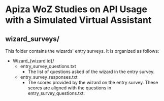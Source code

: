 # Apiza WoZ Studies on API Usage with a Simulated Virtual Assistant
## wizard_surveys/

This folder contains the wizards' entry surveys. It is organized as follows:

* Wizard_{wizard id}/
    * entry_survey_questions.txt
        * The list of questions asked of the wizard in the entry survey.
    * entry_survey_responses.txt
        * The scores provided by the wizard on the entry survey. These scores are aligned with the questions in entry_survey_questions.txt.